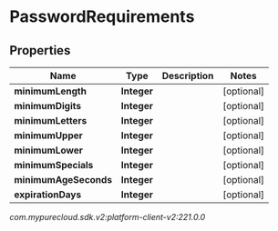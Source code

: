 # PasswordRequirements


## Properties

| Name | Type | Description | Notes |
| ------------ | ------------- | ------------- | ------------- |
| **minimumLength** | **Integer** |  |  [optional] |
| **minimumDigits** | **Integer** |  |  [optional] |
| **minimumLetters** | **Integer** |  |  [optional] |
| **minimumUpper** | **Integer** |  |  [optional] |
| **minimumLower** | **Integer** |  |  [optional] |
| **minimumSpecials** | **Integer** |  |  [optional] |
| **minimumAgeSeconds** | **Integer** |  |  [optional] |
| **expirationDays** | **Integer** |  |  [optional] |




_com.mypurecloud.sdk.v2:platform-client-v2:221.0.0_
